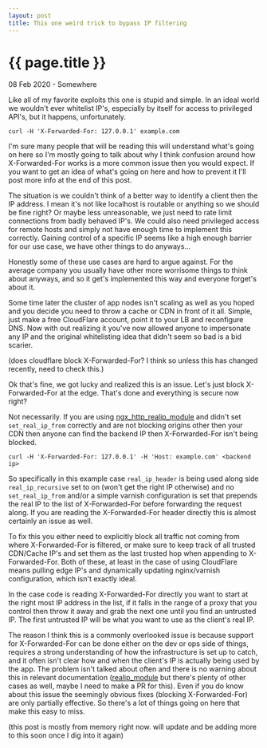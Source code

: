 ```yaml
---
layout: post
title: This one weird trick to bypass IP filtering
---
```


{{ page.title }}
================

<p class="meta">08 Feb 2020 - Somewhere</p>
Like all of my favorite exploits this one is stupid and simple. In an ideal world we wouldn't ever whitelist IP's, especially by itself for access to privileged API's, but it happens, unfortunately.

```
curl -H 'X-Forwarded-For: 127.0.0.1' example.com
```


I'm sure many people that will be reading this will understand what's going on here so I'm mostly going to talk about why I think confusion around how X-Forwarded-For works is a more common issue then you would expect. If you want to get an idea of what's going on here and how to prevent it I'll post more info at the end of this post.

The situation is we couldn't think of a better way to identify a client then the IP address. I mean it's not like localhost is routable or anything so we should be fine right? Or maybe less unreasonable, we just need to rate limit connections from badly behaved IP's. We could also need privileged access for remote hosts and simply not have enough time to implement this correctly. Gaining control of a specific IP seems like a high enough barrier for our use case, we have other things to do anyways...

Honestly some of these use cases are hard to argue against. For the average company you usually have other more worrisome things to think about anyways, and so it get's implemented this way and everyone forget's about it.

Some time later the cluster of app nodes isn't scaling as well as you hoped and you decide you need to throw a cache or CDN in front of it all. Simple, just make a free CloudFlare account, point it to your LB and reconfigure DNS. Now with out realizing it you've now allowed anyone to impersonate any IP and the original whitelisting idea that didn't seem so bad is a bid scarier.

(does cloudflare block X-Forwarded-For? I think so unless this has changed recently, need to check this.)

Ok that's fine, we got lucky and realized this is an issue. Let's just block X-Forwarded-For at the edge. That's done and everything is secure now right?

Not necessarily. If you are using [ngx_http_realip_module](https://nginx.org/en/docs/http/ngx_http_realip_module.html) and didn't set `set_real_ip_from` correctly and are not blocking origins other then your CDN then anyone can find the backend IP then X-Forwarded-For isn't being blocked.

```
curl -H 'X-Forwarded-For: 127.0.0.1' -H 'Host: example.com' <backend ip>
```

So specifically in this example case `real_ip_header` is being used along side `real_ip_recursive` set to on (won't get the right IP otherwise) and no `set_real_ip_from` and/or a simple varnish configuration is set that prepends the real IP to the list of X-Forwarded-For before forwarding the request along. If you are reading the X-Forwarded-For header directly this is almost certainly an issue as well.

To fix this you either need to explicitly block all traffic not coming from where X-Forwarded-For is filtered, or make sure to keep track of all trusted CDN/Cache IP's and set them as the last trusted hop when appending to X-Forwarded-For. Both of these, at least in the case of using CloudFlare means pulling edge IP's and dynamically updating nginx/varnish configuration, which isn't exactly ideal.

In the case code is reading X-Forwarded-For directly you want to start at the right most IP address in the list, if it falls in the range of a proxy that you control then throw it away and grab the next one until you find an untrusted IP. The first untrusted IP will be what you want to use as the client's real IP.

The reason I think this is a commonly overlooked issue is because support for X-Forwarded-For can be done either on the dev or ops side of things, requires a strong understanding of how the infrastructure is set up to catch, and it often isn't clear how and when the client's IP is actually being used by the app. The problem isn't talked about often and there is no warning about this in relevant documentation ([realip_module](https://nginx.org/en/docs/http/ngx_http_realip_module.html) but there's plenty of other cases as well, maybe I need to make a PR for this). Even if you do know about this issue the seemingly obvious fixes (blocking X-Forwarded-For) are only partially effective. So there's a lot of things going on here that make this easy to miss.


(this post is mostly from memory right now. will update and be adding more to this soon once I dig into it again)
